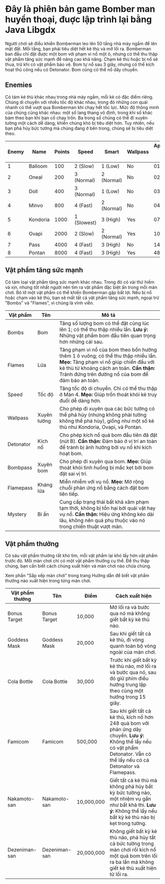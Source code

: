 # Đây là phiên bản game Bomber man huyền thoại, đuợc lập trình lại bằng Java Libgdx

Người chơi sẽ điều khiển Bomberman leo lên 50 tầng nhà máy ngầm để lên mặt đất. Mỗi tầng, bạn phải tiêu diệt hết kẻ thù và mở lối ra. Bomberman ban đầu chỉ đặt được một bom với phạm vi nổ một ô, nhưng có thể thu thập vật phẩm tăng sức mạnh để nâng cao khả năng. Chạm kẻ thù hoặc bị nổ sẽ thua, trừ khi có vật phẩm bảo vệ. Bom tự nổ sau 3 giây, nhưng có thể kích hoạt thủ công nếu có Detonator. Bom cũng có thể nổ dây chuyền.

## Enemies

Có tám kẻ thù khác nhau trong nhà máy ngầm, mỗi kẻ có đặc điểm riêng. Chúng di chuyển với nhiều tốc độ khác nhau, trong đó những con quái nhanh có thể vượt qua Bomberman khi chạy hết tốc lực. Mức độ thông minh của chúng cũng khác nhau: một số lang thang vô định, trong khi số khác bám theo bạn khi bạn cố chạy trốn. Ba trong số chúng có thể đi xuyên tường một cách dễ dàng, khiến chúng khó bị tiêu diệt hơn. Tuy nhiên, nếu bạn phá hủy bức tường mà chúng đang ở bên trong, chúng sẽ bị tiêu diệt theo.

| Enemy  | Name     | Points | Speed       | Smart    | Wallpass | Appearance (First - Last) |
|--------|---------|--------|------------|---------|----------|--------------------------|
| 1      | Balloom  | 100    | 2 (Slow)   | 1 (Low) | No       | 01 - 27                  |
| 2      | Oneal    | 200    | 3 (Normal) | 2 (Normal) | No    | 02 - 32                  |
| 3      | Doll     | 400    | 3 (Normal) | 1 (Low) | No       | 03 - 41                  |
| 4      | Minvo    | 800    | 4 (Fast)   | 2 (Normal) | No    | 04 - 44                  |
| 5      | Kondoria | 1000   | 1 (Slowest) | 3 (High) | Yes     | 07 - 50                  |
| 6      | Ovapi    | 2000   | 2 (Slow)   | 2 (Normal) | Yes    | 10 - 50                  |
| 7      | Pass     | 4000   | 4 (Fast)   | 3 (High) | No      | 14 - 50                  |
| 8      | Pontan   | 8000   | 4 (Fast)   | 3 (High) | Yes     | 48 - 50                  |

## Vật phẩm tăng sức mạnh
Có tám loại vật phẩm tăng sức mạnh khác nhau. Trong đó có vài thứ hiếm và xịn, nhưng tốt nhất người nên tìm ra vật phẩm đặc biệt ẩn trong mỗi màn chơi. Bỏ lỡ một vật phẩm có thể khiến Bomberman gặp bất lợi. Nếu bị nổ hoặc chạm vào kẻ thù, bạn sẽ mất tất cả vật phẩm tăng sức mạnh, ngoại trừ "Bombs" và "Flames", vì chúng là vĩnh viễn.


| Vật phẩm  | Tên       | Mô tả |
|-----------|-----------|-------------|
| Bombs     | Bom       | Tăng số lượng bom có thể đặt cùng lúc lên 1; có thể thu thập nhiều lần. **Lưu ý:** Những vật phẩm bom đầu tiên quan trọng hơn những cái sau. |
| Flames    | Lửa       | Tăng phạm vi nổ của bom theo bốn hướng thêm 1 ô vuông; có thể thu thập nhiều lần. **Mẹo:** Tăng phạm vi nổ giúp chiến đấu với kẻ thù từ khoảng cách an toàn. **Cẩn thận:** Tránh đứng trên đường nổ của bom để đảm bảo an toàn. |
| Speed     | Tốc độ    | Tăng tốc độ di chuyển. Chỉ có thể thu thập ở Màn 4. **Mẹo:** Giúp trốn thoát khỏi kẻ truy đuổi dễ dàng hơn. |
| Wallpass  | Xuyên tường | Cho phép đi xuyên qua các bức tường có thể phá hủy (nhưng không phải tường không thể phá hủy), giống như một số kẻ thù như Kondoria, Ovapi, và Pontan. |
| Detonator | Kích nổ   | Cho phép kích nổ quả bom đầu tiên đã đặt (nút B). **Cẩn thận:** Đảm bảo ở vị trí an toàn để tránh bị ảnh hưởng bởi vụ nổ khi kích hoạt bom. |
| Bombpass  | Xuyên bom | Cho phép đi xuyên qua bom. **Mẹo:** Giúp thoát khỏi tình huống bị mắc kẹt bởi bom đặt sai vị trí. |
| Flamepass | Kháng lửa | Miễn nhiễm với vụ nổ. **Mẹo:** Mở rộng chuỗi phản ứng nổ bằng cách đặt bom liên tiếp. |
| Mystery   | Bí ẩn     | Cung cấp trạng thái bất khả xâm phạm tạm thời, không bị tổn hại bởi quái vật hay vụ nổ. **Cẩn thận:** Hiệu ứng không kéo dài lâu, không nên quá phụ thuộc vào nó trong chiến thuật vượt màn. |


## Vật phẩm thưởng

Có sáu vật phẩm thưởng rất khó tìm, mỗi vật phẩm lại khó lấy hơn vật phẩm trước đó. Mỗi màn chơi chỉ có một vật phẩm thưởng cụ thể. Để thu thập chúng, bạn cần biết cách chúng xuất hiện và màn chơi nào chứa chúng.

Xem phần "Sắp xếp màn chơi" trong trang Hướng dẫn để biết vật phẩm thưởng nào xuất hiện trong từng màn chơi.

| Vật phẩm thưởng  | Tên           | Điểm      | Cách xuất hiện |
|------------------|--------------|----------|----------------|
| Bonus Target    | Bonus Target | 10,000   | Mở lối ra và bước qua nó mà không giết bất kỳ kẻ thù nào. |
| Goddess Mask    | Goddess Mask | 20,000   | Sau khi giết tất cả kẻ thù, đi vòng quanh toàn bộ vòng ngoài của màn chơi. |
| Cola Bottle     | Cola Bottle  | 30,000   | Trước khi giết bất kỳ kẻ thù nào, mở lối ra và bước qua nó, sau đó giữ phím điều hướng trung lập theo cùng một hướng trong 15 giây. |
| Famicom         | Famicom      | 500,000  | Sau khi giết tất cả kẻ thù, kích nổ hơn 248 quả bom với phản ứng dây chuyền. **Lưu ý:** Không thể lấy nếu có vật phẩm Detonator. Vẫn có thể lấy nếu có cả Detonator và Flamepass. |
| Nakamoto-san    | Nakamoto-san | 10,000,000 | Giết tất cả kẻ thù mà không phá hủy bất kỳ bức tường nào, một nhiệm vụ gần như bất khả thi. **Lưu ý:** Không thể lấy nếu bất kỳ kẻ thù nào bị kẹt trong tường. |
| Dezeniman-san   | Dezeniman-san | 20,000,000 | Không giết bất kỳ kẻ thù nào, phá hủy tất cả bức tường trong màn chơi rồi kích nổ một quả bom trên lối ra ba lần mà không giết kẻ thù xuất hiện từ lối ra. |
